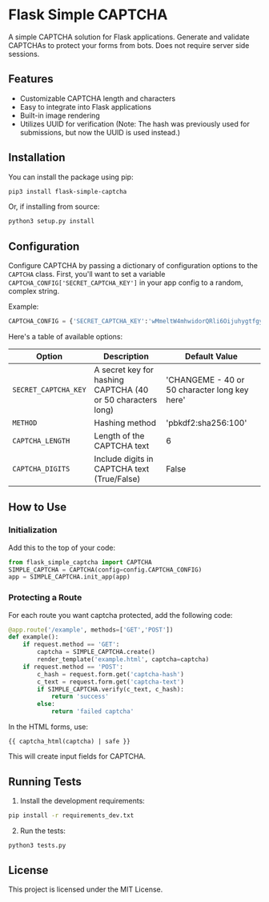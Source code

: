 # Flask Simple CAPTCHA

A simple CAPTCHA solution for Flask applications. Generate and validate CAPTCHAs to protect your forms from bots. Does not require server side sessions.

## Features

- Customizable CAPTCHA length and characters
- Easy to integrate into Flask applications
- Built-in image rendering
- Utilizes UUID for verification (Note: The hash was previously used for submissions, but now the UUID is used instead.)

## Installation

You can install the package using pip:

```bash
pip3 install flask-simple-captcha
```

Or, if installing from source:

```bash
python3 setup.py install
```

## Configuration

Configure CAPTCHA by passing a dictionary of configuration options to the `CAPTCHA` class. First, you'll want to set a variable `CAPTCHA_CONFIG['SECRET_CAPTCHA_KEY']` in your app config to a random, complex string.

Example:

```python
CAPTCHA_CONFIG = {'SECRET_CAPTCHA_KEY':'wMmeltW4mhwidorQRli6Oijuhygtfgybunxx9VPXldz'}
```

Here's a table of available options:

| Option                | Description                                                   | Default Value                  |
|-----------------------|---------------------------------------------------------------|--------------------------------|
| `SECRET_CAPTCHA_KEY`  | A secret key for hashing CAPTCHA (40 or 50 characters long)   | 'CHANGEME - 40 or 50 character long key here' |
| `METHOD`              | Hashing method                                                | 'pbkdf2:sha256:100'             |
| `CAPTCHA_LENGTH`      | Length of the CAPTCHA text                                    | 6                              |
| `CAPTCHA_DIGITS`      | Include digits in CAPTCHA text (True/False)                   | False                          |

## How to Use

### Initialization

Add this to the top of your code:

```python
from flask_simple_captcha import CAPTCHA
SIMPLE_CAPTCHA = CAPTCHA(config=config.CAPTCHA_CONFIG)
app = SIMPLE_CAPTCHA.init_app(app)
```

### Protecting a Route

For each route you want captcha protected, add the following code:

```python
@app.route('/example', methods=['GET','POST'])
def example():
    if request.method == 'GET':
        captcha = SIMPLE_CAPTCHA.create()
        render_template('example.html', captcha=captcha)
    if request.method == 'POST':
        c_hash = request.form.get('captcha-hash')
        c_text = request.form.get('captcha-text')
        if SIMPLE_CAPTCHA.verify(c_text, c_hash):
            return 'success'
        else:
            return 'failed captcha'
```

In the HTML forms, use:

```
{{ captcha_html(captcha) | safe }}
````

 This will create input fields for CAPTCHA.

## Running Tests

1. Install the development requirements:

```bash
pip install -r requirements_dev.txt
```

2. Run the tests:

```bash
python3 tests.py
```

## License

This project is licensed under the MIT License.
